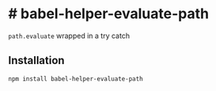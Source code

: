 # # babel-helper-evaluate-path

`path.evaluate` wrapped in a try catch

## Installation

```sh
npm install babel-helper-evaluate-path
```
